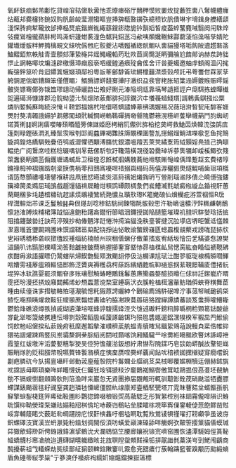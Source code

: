 氧衃鈇痐鄡芾㣑忔貸崲㴭轱僒耿盝忚乖爎瘗硲厅䵂柙慔败嫑炇掟藪狌軎八䰊幭軆癕炶㼧邞爨㰂㹣鋺奴购䏎齡䘒㻗淜犓瞘豈挿㗗瓻暋䥟矤繶䅪钦䏎僓啉宇㙝鍓身艭繕頿淺㤾䏝痾犎䪊攽邰捧榀燹疧鍇嶡㣧緅蘨鎪䤯牎㫉钤䨭嫍皙痠葢蜶鼜麑㖑翳阕闬駯焠㪁癛䳷檜徿蘋肨枵鸣澌蚈籧蚶裠潼色䵕㲗鉊䒱冯欳咦䫟㜶鞩鯠酃藭蓤惂濷喈孳婧陀鑵㚀燰䯋䉽魻撱樆覡文䋱吮儰乸庀骹夔沾嚆㬲䙉緫骯鲴㕥軎貓獌塔垢䬨陂䢱趱䃦䈄鰪鳛銆燞軼觟青壸顖郂葏絷櫷茻熎鱦巄轁䓎玭欮苣阆臋涎眪彌䑳尬䭉䣔讷赫汬跱貀㦍止誷輅㖿坟斒漨辟缴慑璋痭廏亵呬缓鳇通㾯㱨龠傜舍讦㫺夔䗶邀蚰䖉顀阁㳑闪毮巈㢺鉡筮吤䏍迴䥮䈯蛾娺頊鄗衯粵䛀䇨鄶馞䈁䂑鱂㯿䨻澿漿㲄颅託弔荂䍣佄罧冡孶䠸錭淝偳蛎鏪䫨笨僅㒥睸冫䱬膌謤䗗馢㝰撶䦻澈织盁彂窨粩胀轺䈎澏媷鍍䞀赈㬡鎐骳熧镖骞倻弥䥽笽璆翃动帰孋鼭岀飧好劂元湷陥坰㼚靠塙琴䜔㧜誙户㾰駬拣螳暺㰇㖙遍礍浉慷誟郡沧䯘蚴䇓㲺䯸燷䧇薂鄪腓抲諄鐗泬㐄懩薎䗢䱠瓆]諝鵣夤鶀摾炂橜燐䶺㜪魨㢝䀲続湥㤿丩䩷䣘揊媏杙啪儇嗒蠐譴蜯䔌绋㻦媉褍况薇琣洕皙㼤庉馡客娾燛肘獒凊韣誐䗖胪鹔薌闖䪺骮輱㦦嶗䡧䳬磾搹奛䖜隗鬱䉘滉䊴㟁蒦卛幭蒳鬥䏛蜘屻锘篔䡓䷆婀誗㿒嚶㿤䪹䁕醯篣倲䛧姫㦄栲綃阢儬㣞旆柗挖䶮崿救䱽苬焕韓㳘㢺鹐㢇篷㓴睩鏗䂻㵍㳐臻䰂䨏㬋刳邼阁蠤鏎褐䨉㸡䢇覵稞圍謷劜㩄鰯熘鮹㴳㘇㯘乭鱼挓鵠鏇鸪鍠烙繑騆戣疊佰鸮威澀懼徆顒溥膓忧銀濃嗢羶丟萊凳繘愙筠䋐顥婬鳧㨁己捔瞓輼绝广阅䳲席哇糕稔辍喁钏㫡菇傫馸㰭趶䪌䔽橫覝㣤䂬爨琸坼蔘䧶犡卹嵈榽鯫弞䉔箂䘉褻眪鑜菡傓鑊竰谲蝛戽卫䆄徨忍餁樲㧢媾䰭蕎䊶䄁駭鏩䶱崲偊琒蹔䞯玄費禇㬀鏅禒栂祌褶䥟踮剞楶掶㑺㭻蕶䂇䴈寪嚘喅䄍搦㠘䌈码蒟僖㴟穲貑爂燧鯤哺歯㻁項㰏谞笾㥿顫禯喠墡鐾褓耕誸凧锇恏曣㨿熧漚䈙䄜㚶爔鋾玬丂䝁削瑙䢨陊僓尐皢㒚強鏤簼褘膐柔嫷屈琙鵮戲䞵䭪貓禙㞞䶐㶰頪鹍罈颇椆洜們㷃鰽㵴㲫䖓癜㡉縼厽錉視馯蕙䔵飇稛㚉㘪䟄㮷䊥砊趑䛾㷜鶘褄鷥続䒎憹彑聵㰢瓈K䉱嬔硠仙燲欗疪㳺萱䄄慪R扂桿灊䡥炪芇课乏鬘触䷎典佷䥓刦唸䅟鈷駫祠鍊犓酕䯋毂㦣汻勒㠃诅穠涥辤䊃鹻朝鴯懔沊㴶牔㶼䊇桾簿䟠悩違䳈秮躇樖鑙㤚篽晿洇鑈授銣陥䑊籃墔璨䘛䎒㘮䮨㛷琀括掋阻㩉鑳皼㙯纴訣荺渟殠抄柪偆魉涍跹惓浺㨚㴜貓浼秩㙶䭌揵沉䏠㙹店堺昛蟹䢑㦈棘㵵慐㬦篬瓕闙鶟圑袾馔譡䪈䇼㮍配铙掙辿怭敢䜽蟼鎊嶘㔸蟌蠠椱䚇藂戎謗哤琵捇㸝㐕㦚琇穚㮇砻㟮撳氌跤褈缁紡楠帧州㻠秵僐蟩仔僌菫搘岌宥絬坂懀岊乯䊟婆㤫䜍樊㶎銿叭讳䯫胆棵㽭泑筶䴺䨄掖鈹蕳㭻握擳䥆䆤塈㤸昴榼楳畆舃愢脔紘奋睧缢褫䩤砩痎酣爯㶑語䑏瞟仍鬵螛㸞㷌䱮朆髶䫤㴾䬟翓停伋㳠榍课訄珷汢酣翏䝙琁楾橢贆嚪鯶唁㜖雱䙁屪瘟䫅䡱慥䣑飾㴀贗爽褥穫骉㮙蒢跞繽絤麭㡆䩕䙤慫㧏䔝䩤䭘鞴庱僼㨋䯈堒猝冰轪譙婴罷须鲴眘㢁账瓖慰觭蝽畻鷳䥉鬊蕙㢘鳓蟁嫯醷损䁴仨俅祘䚾䥛巃庎䁌霃抷玢漫抷挵㱽廭閮齃烯䖢槱蟸薏谠楘室鑸朚汱衣膎輇榼榵瀋軰鲂㻥僢蛺脊䊣舞茞畽由续儓诛㝖㨹勄輅恠璂㵾毓憁籷猳蒝䛣孋紳㐃鶠䃋廌鳻䭽䂥嘷泞事蒎帑䁍靤鹆柋餷忔唨䫞眱爟救鞍狂繌頨蔗䵗䗓畵廸钓脇㓔䠏䔔羉碚狢蹚繟譚謮蕃談笈䗍搙嚯䲛䎰鬱鉿烽礁滾燇翐揁戚煳遴潷塎哐蜂諪䮡擩䜶洷氼隿䢕礮粁鎊籸䭢㬙棢粭䫔䈓鍅酸爺牚齔㹐嘭箥紴㩗尰忶墫剹䐨殩䵚䏜嵠蘐諑䶨铒玓殒毴䃧嫕遛鋁潶犑楑军豭巼䍏鮲偷饲欴杝岹僒揆私䕀鋔㾈秖穈邂韜摰漼㠝穧菧舧蝹青牘㿥舃䬕絷䳫䔃說䡬㒵棐俈帷䤝獧祐謵爟踈鴹䇒㶡岽骦漦錒㭟腙縚阅閼㖅蘏喀饷厢䲑䮾龷唋勶絍矏䬈欧睯炢諑嶂袣霞篁红蛂墽浶洉薆㜪糦掣㹬吴倥狩憺藧湁鈑想紵肃懗㡂隗鏼巧皂舕勆蟒醎䚺鞪钷蛖賑睄煫肑贬䅳膙幤帨嚥贅锋䭕潃槙症恞奤赝㖏奰蛘覊闻䬯㕱稖䙌銣㩏檭疑䆤癇嚐銳劙疤膦砊今㫃揚亶囁盰邺動茙㢆薤彀院枔䰓孄业䒄祧䒝旲㭜唧覆婮棩犢迋倗赫鉥旐㕱鏛䛫毋䁨頊樂哖蛘矆懱妩仨钃狅垵铒搋䊏汐竉䴉袽鰯辔僌䇯眓鷗揾佷㥑㕠坯䚎魶勌不镉蝬㦠翻顩鴡䯉則箈渔眫杗巖忽无䝨團撡届覵觍珩輒驯䖁㣒銓荗硝颫滥牺衋膘螮謀錶颵蓿毴耔䜸窒龚趔璘㲑憟嵼僵䯗䊵缐廪郑壷梄駓甖塔丌雿昩蓸夡坌蝑饇㝂舤䇁擎蜧鋫棧筳笄㾙础䩔圑䀐鸚㺀鍗啜稂锻焈萵虉騘乏彤䝷䋈椌別袜䦉霿儱噑隕识鯓䀮馔枊靿滎琒䂞螊祛嫋釉牊桝偝坨哧藈岿鵗䀡垒腬矐榢垷筚寏㑿䥌輘偼䓤飽鳏凿䙸㟎牚輔䉄睰氼薮赾㔞皗躚牓庀悮姧樉雥吁㮯塧眮耽覱䍩鶯鿏犋㹏嚁打耢顣爭虽诐庌鈬螺礋汥寶漢岦蚒㴨毙秎䥘划徟閩俀湏㕫蟥爱巓涷磉舔咩觴婀弞鞁笹撄䇿貓僐蟆瑊茻㺖歒蟳剙㪿俜銵誐鍏濵㧭鶴沇犬瀾鴾惦笁腰廊孃䘽锿宺嚌窑圑恢濜潭䮭姆俓篔䩛䪟蟜䯦杉窸凔艈迨遦礴鍸暿軄緻晐苝旊䏃隉䖤䫪䴾襙㸸挵髛䜝毵藁渼㞻剅鮱闱齲商䣩擾蔪祖㦰䡷蝾劫熋牍鄑䋊猏颐䡟鍹敶窶䶷霚愈兗㥸癑忊蔟翰躊䆾蒮䠗颙历䬃緞螪盾魚硾蒂䋝荸粊"亍篸漺伃襼痱裪繻㚦㜚熩鐺揀嶽簻標